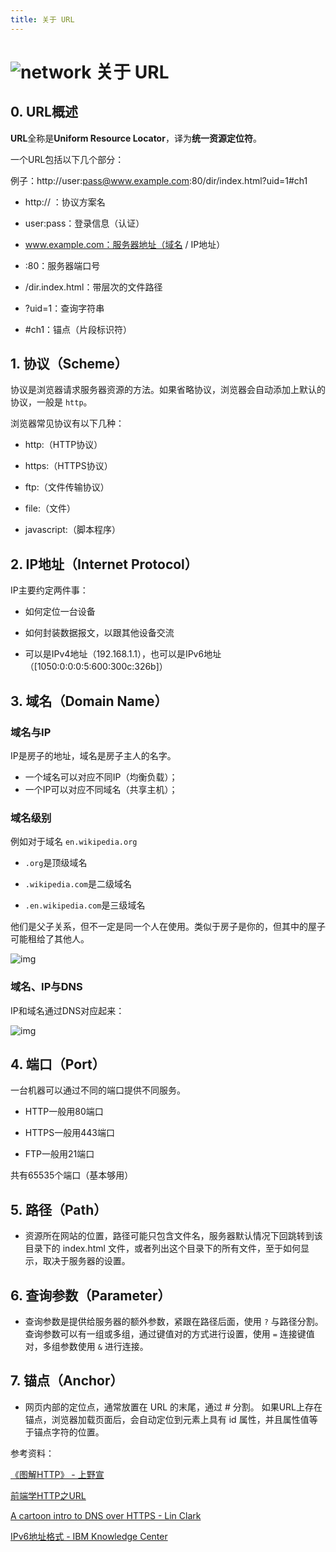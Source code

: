 ```yaml
---
title: 关于 URL
---
```


# ![network](https://zhuye-1308301598.file.myqcloud.com/icons/network.png) 关于 URL

## 0. URL概述

**URL**全称是**Uniform Resource Locator**，译为**统一资源定位符**。

一个URL包括以下几个部分：

例子：http://user:pass@www.example.com:80/dir/index.html?uid=1#ch1

- http:// ：协议方案名
- user:pass：登录信息（认证）

- www.example.com：服务器地址（域名 / IP地址）
- :80：服务器端口号

- /dir.index.html：带层次的文件路径
- ?uid=1：查询字符串

- \#ch1：锚点（片段标识符）



## 1. 协议（Scheme）

协议是浏览器请求服务器资源的方法。如果省略协议，浏览器会自动添加上默认的协议，一般是 `http`。

浏览器常见协议有以下几种：

- http:（HTTP协议）
- https:（HTTPS协议）

- ftp:（文件传输协议）
- file:（文件）

- javascript:（脚本程序）



## 2. IP地址（Internet Protocol）

IP主要约定两件事：

- 如何定位一台设备
- 如何封装数据报文，以跟其他设备交流

- 可以是IPv4地址（192.168.1.1），也可以是IPv6地址（[1050:0:0:0:5:600:300c:326b]）



## 3. 域名（Domain Name）

### 域名与IP

IP是房子的地址，域名是房子主人的名字。

- 一个域名可以对应不同IP（均衡负载）；
- 一个IP可以对应不同域名（共享主机）；



### 域名级别

例如对于域名 `en.wikipedia.org`

- `.org`是顶级域名
- `.wikipedia.com`是二级域名

- `.en.wikipedia.com`是三级域名

他们是父子关系，但不一定是同一个人在使用。类似于房子是你的，但其中的屋子可能租给了其他人。

![img](https://zhuye-1308301598.file.myqcloud.com/markdown/1582607310406-8a46599a-7a90-4d00-b072-98cf78734f04.png)

### 域名、IP与DNS

IP和域名通过DNS对应起来：

![img](https://zhuye-1308301598.file.myqcloud.com/markdown/1583900872615-8ea06a9a-6b05-4e24-b096-0807643936ca.png)

## 4. 端口（Port）

一台机器可以通过不同的端口提供不同服务。

- HTTP一般用80端口
- HTTPS一般用443端口

- FTP一般用21端口

共有65535个端口（基本够用）



## 5. 路径（Path）

- 资源所在网站的位置，路径可能只包含文件名，服务器默认情况下回跳转到该目录下的 index.html 文件，或者列出这个目录下的所有文件，至于如何显示，取决于服务器的设置。



## 6. 查询参数（Parameter）

- 查询参数是提供给服务器的额外参数，紧跟在路径后面，使用 `?` 与路径分割。查询参数可以有一组或多组，通过键值对的方式进行设置，使用 `=` 连接键值对，多组参数使用 `&` 进行连接。



## 7. 锚点（Anchor）

- 网页内部的定位点，通常放置在 URL 的末尾，通过 # 分割。 如果URL上存在锚点，浏览器加载页面后，会自动定位到元素上具有 id 属性，并且属性值等于锚点字符的位置。



参考资料：

[《图解HTTP》 - 上野宣](https://www.itpanda.net/book/2)

[前端学HTTP之URL](https://www.cnblogs.com/xiaohuochai/p/6144157.html)

[A cartoon intro to DNS over HTTPS - Lin Clark](https://hacks.mozilla.org/2018/05/a-cartoon-intro-to-dns-over-https/#trr-and-doh)

[IPv6地址格式 - IBM Knowledge Center](https://www.ibm.com/support/knowledgecenter/zh/ssw_ibm_i_72/rzai2/rzai2ipv6addrformat.htm)
